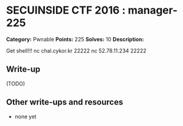 # SECUINSIDE CTF 2016 : manager-225

**Category:** Pwnable
**Points:** 225
**Solves:** 10
**Description:**


Get shell!!!  nc chal.cykor.kr 22222 nc 52.78.11.234 22222

## Write-up

(TODO)

## Other write-ups and resources

* none yet
